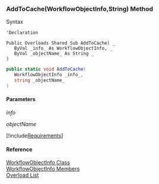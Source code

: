 ﻿### AddToCache(WorkflowObjectInfo,String) Method

Syntax

```vbnet
'Declaration

Public Overloads Shared Sub AddToCache( _
   ByVal _info_ As WorkflowObjectInfo, _
   ByVal _objectName_ As String _
) 
```

```csharp
public static void AddToCache( 
   WorkflowObjectInfo _info_,
   string _objectName_
)
```

#### Parameters

_info_

_objectName_

[!include[Requirements](../partials/requirements.md)]

#### Reference

[WorkflowObjectInfo Class](fcSDK~FChoice.Foundation.Clarify.WorkflowObjectInfo.md)  
[WorkflowObjectInfo Members](fcSDK~FChoice.Foundation.Clarify.WorkflowObjectInfo_members.md)  
[Overload List](fcSDK~FChoice.Foundation.Clarify.WorkflowObjectInfo~AddToCache.md)